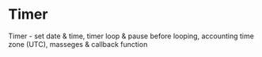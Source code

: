 # Timer
Timer -  set date &amp; time, timer loop &amp; pause before looping, accounting time zone (UTC), masseges &amp; callback function
